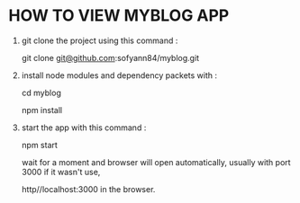 # HOW TO VIEW MYBLOG APP


1. git clone the project using this command :

   git clone git@github.com:sofyann84/myblog.git



2. install node modules and dependency packets with :

   cd myblog 

   npm install 



3. start the app with this command :

   npm start

   wait for a moment and browser will open automatically, usually with port 3000 if it wasn't use, 

   http//localhost:3000 in the browser.



